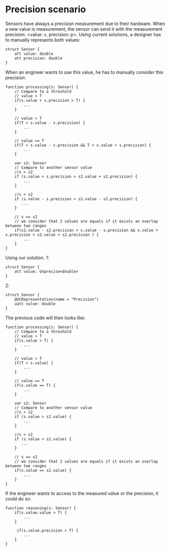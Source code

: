 # Precision scenario

Sensors have always a precision measurement due to their hardware.
When a new value is measurement, the sensor can send it with the measurement precision: <value: v, precision: p>.
Using current solutions, a designer has to manually represents both values:

```
struct Sensor {
    att value: double
    att precision: double
}
```

When an engineer wants to use this value, he has to manually consider this precision:

```
function processing(s: Sensor) {
    // Compare to a threshold
    // value > T
    if(s.value + s.precision > T) {
        ...
    }

    // value < T
    if(T > s.value - s.precision) {
        ...
    }

    // value == T
    if(T > s.value - s.precision && T < s.value + s.precision) {
        ...
    }

    var s2: Sensor
    // Compare to another sensor value
    //s > s2
    if (s.value + s.precision > s2.value + s2.precision) {
        ...
    }

    //s < s2
    if (s.value - s.precision > s2.value - s2.precision) {
       ... 
    }

    // s == s2
    // we consider that 2 values are equals if it exists an overlap between two ranges
    if(s2.value - s2.precision > s.value - s.precision && s.value + s.precision > s2.value + s2.precision ) {
        ...
    }
}
```

Using our solution.
1:
```
struct Sensor {
    att value: Unprecise<double>
}
```

2:
```
struct Sensor {
    @UCRepresentation(name = "Precision")
    uatt value: double
}
```

The previous code will then looks like:
```
function processing(s: Sensor) {
    // Compare to a threshold
    // value > T
    if(s.value > T) {
        ...
    }

    // value < T
    if(T > s.value) {
        ...
    }

    // value == T
    if(s.value == T) {
        ...
    }

    var s2: Sensor
    // Compare to another sensor value
    //s > s2
    if (s.value > s2.value) {
        ...
    }

    //s < s2
    if (s.value < s2.value) {
       ... 
    }

    // s == s2
    // we consider that 2 values are equals if it exists an overlap between two ranges
    if(s.value == s2.value) {
        ...
    }
}
```

If the engineer wants to access to the measured value or the precision, it could do so:

```
function reasoning(s: Sensor) {
    if(s.value.value > T) {
        ...
    }

     if(s.value.precision > T) {
        ...
    }
}
```


